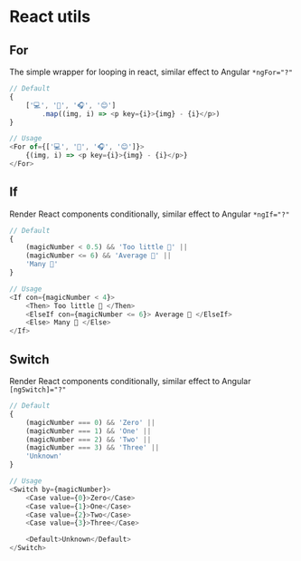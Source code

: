 # React utils

## For
The simple wrapper for looping in react, similar effect to Angular `*ngFor="?"`

```typescript jsx
// Default 
{
    ['💻', '📌', '🎧', '😊']
        .map((img, i) => <p key={i}>{img} - {i}</p>)
}

// Usage
<For of={['💻', '📌', '🎧', '😊']}>
    {(img, i) => <p key={i}>{img} - {i}</p>}
</For>
```

## If
Render React components conditionally, similar effect to Angular `*ngIf="?"`

```typescript jsx
// Default 
{
    (magicNumber < 0.5) && 'Too little 💚' ||
    (magicNumber <= 6) && 'Average 💎' ||
    'Many 🧡'
}

// Usage
<If con={magicNumber < 4}>
    <Then> Too little 💚 </Then>
    <ElseIf con={magicNumber <= 6}> Average 💎 </ElseIf>
    <Else> Many 🧡 </Else>
</If>
```

## Switch
Render React components conditionally, similar effect to Angular `[ngSwitch]="?"`

```typescript jsx
// Default 
{
    (magicNumber === 0) && 'Zero' ||
    (magicNumber === 1) && 'One' ||
    (magicNumber === 2) && 'Two' ||
    (magicNumber === 3) && 'Three' ||
    'Unknown'
}

// Usage
<Switch by={magicNumber}>
    <Case value={0}>Zero</Case>
    <Case value={1}>One</Case>
    <Case value={2}>Two</Case>
    <Case value={3}>Three</Case>

    <Default>Unknown</Default>
</Switch>
```
